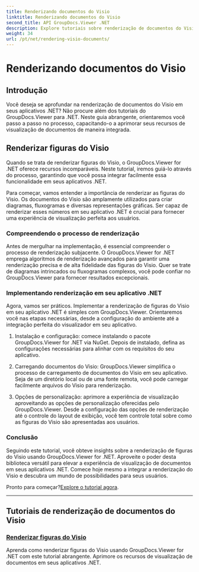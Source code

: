 ```yaml
---
title: Renderizando documentos do Visio
linktitle: Renderizando documentos do Visio
second_title: API GroupDocs.Viewer .NET
description: Explore tutoriais sobre renderização de documentos do Visio com GroupDocs.Viewer for .NET. Aprenda a aprimorar os recursos de visualização de documentos em seus aplicativos .NET sem esforço.
weight: 34
url: /pt/net/rendering-visio-documents/
---
```


# Renderizando documentos do Visio

## Introdução

Você deseja se aprofundar na renderização de documentos do Visio em seus aplicativos .NET? Não procure além dos tutoriais do GroupDocs.Viewer para .NET. Neste guia abrangente, orientaremos você passo a passo no processo, capacitando-o a aprimorar seus recursos de visualização de documentos de maneira integrada.

## Renderizar figuras do Visio

Quando se trata de renderizar figuras do Visio, o GroupDocs.Viewer for .NET oferece recursos incomparáveis. Neste tutorial, iremos guiá-lo através do processo, garantindo que você possa integrar facilmente essa funcionalidade em seus aplicativos .NET.

Para começar, vamos entender a importância de renderizar as figuras do Visio. Os documentos do Visio são amplamente utilizados para criar diagramas, fluxogramas e diversas representações gráficas. Ser capaz de renderizar esses números em seu aplicativo .NET é crucial para fornecer uma experiência de visualização perfeita aos usuários.

### Compreendendo o processo de renderização

Antes de mergulhar na implementação, é essencial compreender o processo de renderização subjacente. O GroupDocs.Viewer for .NET emprega algoritmos de renderização avançados para garantir uma renderização precisa e de alta fidelidade das figuras do Visio. Quer se trate de diagramas intrincados ou fluxogramas complexos, você pode confiar no GroupDocs.Viewer para fornecer resultados excepcionais.

### Implementando renderização em seu aplicativo .NET

Agora, vamos ser práticos. Implementar a renderização de figuras do Visio em seu aplicativo .NET é simples com GroupDocs.Viewer. Orientaremos você nas etapas necessárias, desde a configuração do ambiente até a integração perfeita do visualizador em seu aplicativo.

1. Instalação e configuração: comece instalando o pacote GroupDocs.Viewer for .NET via NuGet. Depois de instalado, defina as configurações necessárias para alinhar com os requisitos do seu aplicativo.

2. Carregando documentos do Visio: GroupDocs.Viewer simplifica o processo de carregamento de documentos do Visio em seu aplicativo. Seja de um diretório local ou de uma fonte remota, você pode carregar facilmente arquivos do Visio para renderização.

3. Opções de personalização: aprimore a experiência de visualização aproveitando as opções de personalização oferecidas pelo GroupDocs.Viewer. Desde a configuração das opções de renderização até o controle do layout de exibição, você tem controle total sobre como as figuras do Visio são apresentadas aos usuários.

### Conclusão

Seguindo este tutorial, você obteve insights sobre a renderização de figuras do Visio usando GroupDocs.Viewer for .NET. Aproveite o poder desta biblioteca versátil para elevar a experiência de visualização de documentos em seus aplicativos .NET. Comece hoje mesmo a integrar a renderização do Visio e descubra um mundo de possibilidades para seus usuários.

 Pronto para começar?[Explore o tutorial agora](./render-visio-figures/).

---

## Tutoriais de renderização de documentos do Visio
### [Renderizar figuras do Visio](./render-visio-figures/)
Aprenda como renderizar figuras do Visio usando GroupDocs.Viewer for .NET com este tutorial abrangente. Aprimore os recursos de visualização de documentos em seus aplicativos .NET.
